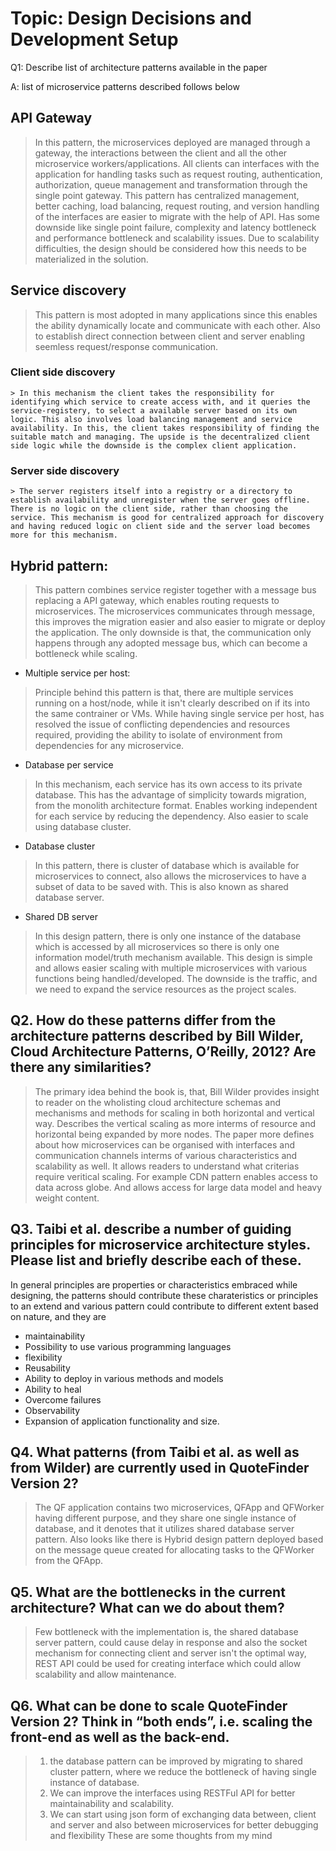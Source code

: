 # Topic: Design Decisions and Development Setup
Q1: Describe list of architecture patterns available in the paper

A: list of microservice patterns described follows below
## API Gateway
> In this pattern, the microservices deployed are managed through a gateway, the interactions between the client and all the other microservice workers/applications. All clients can interfaces with the application for handling tasks such as request routing, authentication, authorization, queue management and transformation through the single point gateway. This pattern has centralized management, better caching, load balancing, request routing, and version handling of the interfaces are easier to migrate with the help of API. Has some downside like single point failure, complexity and latency bottleneck and performance bottleneck and scalability issues. Due to scalability difficulties, the design should be considered how this needs to be materialized in the solution. 
## Service discovery
> This pattern is most adopted in many applications since this enables the ability dynamically locate and communicate with each other. Also to establish direct connection between client and server enabling seemless request/response communication. 
### Client side discovery
    > In this mechanism the client takes the responsibility for identifying which service to create access with, and it queries the service-registery, to select a available server based on its own logic. This also involves load balancing management and service availability. In this, the client takes responsibility of finding the suitable match and managing. The upside is the decentralized client side logic while the downside is the complex client application. 
### Server side discovery
    > The server registers itself into a registry or a directory to establish availability and unregister when the server goes offline. There is no logic on the client side, rather than choosing the service. This mechanism is good for centralized approach for discovery and having reduced logic on client side and the server load becomes more for this mechanism. 

## Hybrid pattern:
> This pattern combines service register together with a message bus replacing a API gateway, which enables routing requests to microservices. The microservices communicates through message, this improves the migration easier and also easier to migrate or deploy the application. The only downside is that, the communication only happens through any adopted message bus, which can become a bottleneck while scaling. 

- Multiple service per host:
> Principle behind this pattern is that, there are multiple services running on a host/node, while it isn't clearly described on if its into the same contrainer or VMs. 
> While having single service per host, has resolved the issue of conflicting dependencies and resources required, providing the ability to isolate of environment from dependencies for any microservice. 

- Database per service
> In this mechanism, each service has its own access to its private database. This has the advantage of simplicity towards migration, from the monolith architecture format. Enables working independent for each service by reducing the dependency.  Also easier to scale using database cluster. 

- Database cluster
> In this pattern, there is cluster of database which is available for microservices to connect, also allows the microservices to have a subset of data to be saved with. This is also known as shared database server. 

- Shared DB server
> In this design pattern, there is only one instance of the database which is accessed by all microservices so there is only one information model/truth mechanism available. This design is simple and allows easier scaling with multiple microservices with various functions being handled/developed. The downside is the traffic, and we need to expand the service resources as the project scales. 


## Q2. How do these patterns differ from the architecture patterns described by Bill Wilder, Cloud Architecture Patterns, O’Reilly, 2012? Are there any similarities?
> The primary idea behind the book is, that, Bill Wilder provides insight to reader on the wholisting cloud architecture schemas and mechanisms and methods for scaling in both horizontal and vertical way. Describes the vertical scaling as more interms of resource and horizontal being expanded by more nodes. The paper more defines about how microservices can be organised with interfaces and communication channels interms of various characteristics and scalability as well. It allows readers to understand what criterias require veritical scaling. For example CDN pattern enables access to data across globe. And allows access for large data model and heavy weight content. 

## Q3. Taibi et al. describe a number of guiding principles for microservice architecture styles. Please list and briefly describe each of these.
In general principles are properties or characteristics embraced while designing, the patterns should contribute these charateristics or principles to an extend and various pattern could contribute to different extent based on nature, and they are
- maintainability
- Possibility to use various programming languages
- flexibility
- Reusability
- Ability to deploy in various methods and models
- Ability to heal
- Overcome failures
- Observability
- Expansion of application functionality and size. 


## Q4. What patterns (from Taibi et al. as well as from Wilder) are currently used in QuoteFinder Version 2?
> The QF application contains two microservices, QFApp and QFWorker having different purpose, and they share one single instance of database, and it denotes that it utilizes shared database server pattern. Also looks like there is Hybrid design pattern deployed based on the message queue created for allocating tasks to the QFWorker from the QFApp. 

## Q5. What are the bottlenecks in the current architecture? What can we do about them?
> Few bottleneck with the implementation is, the shared database server pattern, could cause delay in response and also the socket mechanism for connecting client and server isn't the optimal way, REST API could be used for creating interface which could allow scalability and allow maintenance. 

## Q6. What can be done to scale QuoteFinder Version 2? Think in “both ends”, i.e. scaling the front-end as well as the back-end.
> 1. the database pattern can be improved by migrating to shared cluster pattern, where we reduce the bottleneck of having single instance of database. 
> 2. We can improve the interfaces using RESTFul API for better maintainability and scalability. 
> 3. We can start using json form of exchanging data between, client and server and also between microservices for better debugging and flexibility
These are some thoughts from my mind

